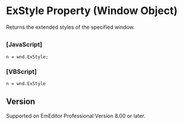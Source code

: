# ExStyle Property (Window Object)

Returns the extended styles of the specified window.

## 

### \[JavaScript\]

```
n = wnd.ExStyle;
```

### \[VBScript\]

```
n = wnd.ExStyle
```

## Version

Supported on EmEditor Professional Version 8.00 or later.
